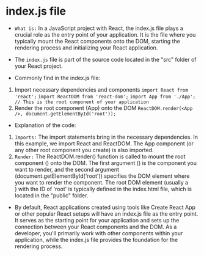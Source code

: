 # index.js file

* `What is:` In a JavaScript project with React, the index.js file plays a crucial role as the entry point of your application. It is the file where you typically mount the React components onto the DOM, starting the rendering process and initializing your React application.

* The `index.js` file is part of the source code located in the "src" folder of your React project.

* Commonly find in the index.js file:
1. Import necessary dependencies and components
`import React from 'react';`
`import ReactDOM from 'react-dom';`
`import App from './App'; // This is the root component of your application`
2. Render the root component (App) onto the DOM
`ReactDOM.render(<App />, document.getElementById('root'));`

* Explanation of the code:
1. `Imports:` The import statements bring in the necessary dependencies. In this example, we import React and ReactDOM. The App component (or any other root component you create) is also imported.
2. `Render:` The ReactDOM.render() function is called to mount the root component (<App />) onto the DOM. The first argument (<App />) is the component you want to render, and the second argument (document.getElementById('root')) specifies the DOM element where you want to render the component. The root DOM element (usually a <div>) with the ID of 'root' is typically defined in the index.html file, which is located in the "public" folder.

* By default, React applications created using tools like Create React App or other popular React setups will have an index.js file as the entry point. It serves as the starting point for your application and sets up the connection between your React components and the DOM. As a developer, you'll primarily work with other components within your application, while the index.js file provides the foundation for the rendering process.